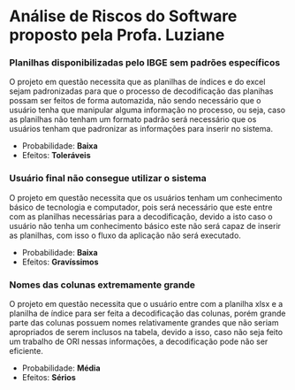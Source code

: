# Análise de Riscos do Software proposto pela Profa. Luziane

### Planilhas disponibilizadas pelo IBGE sem padrões específicos
O projeto em questão necessita que as planilhas de índices e do excel sejam padronizadas para que o processo de decodificação das planihas possam ser feitos de forma automazida, não sendo necessário que o usuário tenha que manipular alguma informação no processo, ou seja, caso as planilhas não tenham um formato padrão será necessário que os usuários tenham que padronizar as informações para inserir no sistema.
- Probabilidade: **Baixa**
- Efeitos: **Toleráveis**

### Usuário final não consegue utilizar o sistema 
O projeto em questão necessita que os usuários tenham um conhecimento básico de tecnologia e computador, pois será necessário que este entre com as planilhas necessárias para a decodificação, devido a isto caso o usuário não tenha um conhecimento básico este não será capaz de inserir as planilhas, com isso o fluxo da aplicação não será executado.
- Probabilidade: **Baixa**
- Efeitos: **Gravíssimos**

### Nomes das colunas extremamente grande 
O projeto em questão necessita que o usuário entre com a planilha xlsx e a planilha de índice para ser feita a decodificação das colunas, porém grande parte das colunas possuem nomes relativamente grandes que não seriam apropriados de serem inclusos na tabela, devido a isso, caso não seja feito um trabalho de ORI nessas informações, a decodificação pode não ser eficiente.
- Probabilidade: **Média**
- Efeitos: **Sérios**

